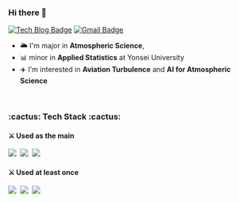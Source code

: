 ### Hi there 👋

[![Tech Blog Badge](http://img.shields.io/badge/-Tech%20blog-orange?style=flat-square&link=https://ydduri.tistory.com/)](https://ydduri.tistory.com/)
[![Gmail Badge](https://img.shields.io/badge/Gmail-d14836?style=flat-square&logo=Gmail&logoColor=white&link=mailto:syeonpark@yonsei.ac.kr)](mailto:syeonpark@yonsei.ac.kr)

* 🌥️ I'm major in **Atmospheric Science**,
* 📊 minor in **Applied Statistics** at Yonsei University
* ✈️ I'm interested in **Aviation Turbulence** and **AI for Atmospheric Science**
<br>
<h3> :cactus: Tech Stack :cactus: </h3>
<h4> ⚔️ Used as the main </h4>
<p>
  <img src="https://img.shields.io/badge/Python-3766AB?style=flat-square&logo=Python&logoColor=white"/></a>&nbsp 
  <img src="https://img.shields.io/badge/Fortran-734F96?style=flat-square&logo=Fortran&logoColor=white"/></a>&nbsp 
  <img src="https://img.shields.io/badge/Linux-FCC624?style=flat-square&logo=Linux&logoColor=white"/></a>&nbsp
</p>
  
<h4> ⚔️ Used at least once </h4>
<p>
  <img src="https://img.shields.io/badge/MATLAB-AA5324?style=flat-square"/></a>&nbsp
  <img src="https://img.shields.io/badge/NCL(NCAR Command Language)-0301FE?style=flat-square"/></a>&nbsp
  <img src="https://img.shields.io/badge/R-276DC3?style=flat-square&logo=R&logoColor=white"/></a>&nbsp
</p>

